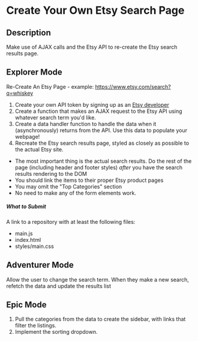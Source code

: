 # Create Your Own Etsy Search Page

## Description

Make use of AJAX calls and the Etsy API to re-create the Etsy search results page.

## Explorer Mode

Re-Create An Etsy Page - example:  https://www.etsy.com/search?q=whiskey

1. Create your own API token by signing up as an [Etsy developer](https://www.etsy.com/developers/)
2. Create a function that makes an AJAX request to the Etsy API using whatever search term you'd like.
3. Create a data handler function to handle the data when it (asynchronously) returns from the API. Use this data to populate your webpage!
4. Recreate the Etsy search results page, styled as closely as possible to the actual Etsy site.
  * The most important thing is the actual search results. Do the rest of the page (including header and footer styles) _after_ you have the search results rendering to the DOM
  * You should link the items to their proper Etsy product pages
  * You may omit the "Top Categories" section
  * No need to make any of the form elements work.

##### What to Submit

A link to a repository with at least the following files:
  * main.js
  * index.html
  * styles/main.css

## Adventurer Mode

Allow the user to change the search term. When they make a new search, refetch the data and update the results list

## Epic Mode

1. Pull the categories from the data to create the sidebar, with links that filter the listings.
2. Implement the sorting dropdown.
